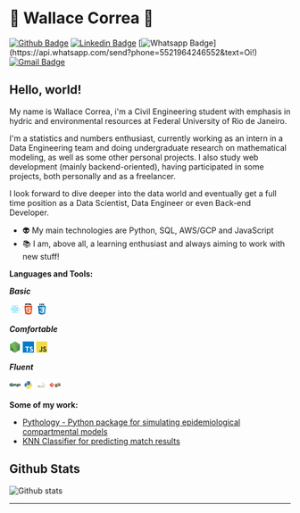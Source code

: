 # :snake: Wallace Correa :snake:

[![Github Badge](https://img.shields.io/badge/-Github-000?style=flat-square&logo=Github&logoColor=white&link=https://github.com/wallco)](https://github.com/wallco)
[![Linkedin Badge](https://img.shields.io/badge/-LinkedIn-blue?style=flat-square&logo=Linkedin&logoColor=white&link=https://www.linkedin.com/in/wallace-de-moura/)](https://www.linkedin.com/in/wallace-de-moura/)
[![Whatsapp Badge](https://img.shields.io/badge/-Whatsapp-4CA143?style=flat-square&labelColor=4CA143&logo=whatsapp&logoColor=white&link=https://api.whatsapp.com/send?phone=5521964246552&text=Oi!)](https://api.whatsapp.com/send?phone=5521964246552&text=Oi!)
[![Gmail Badge](https://img.shields.io/badge/-Gmail-c14438?style=flat-square&logo=Gmail&logoColor=white&link=mailto:wallacecmf@poli.ufrj.br)](mailto:wallacecmf@poli.ufrj.br)

## Hello, world!

My name is Wallace Correa, i'm a Civil Engineering student with emphasis in hydric and environmental resources at Federal University of Rio de Janeiro.

I'm a statistics and numbers enthusiast, currently working as an intern in a Data Engineering team and doing undergraduate research on mathematical modeling, as well as some other personal projects. I also study web development (mainly backend-oriented), having participated in some projects, both personally and as a freelancer.

I look forward to dive deeper into the data world and eventually get a full time position as a Data Scientist, Data Engineer or even Back-end Developer.

- :alien: My main technologies are Python, SQL, AWS/GCP and JavaScript
- :books: I am, above all, a learning enthusiast and always aiming to work with new stuff!

**Languages and Tools:**

***Basic***

<code><img height="20" src="https://raw.githubusercontent.com/github/explore/80688e429a7d4ef2fca1e82350fe8e3517d3494d/topics/react/react.png"></code>
<code><img height="20" src="https://raw.githubusercontent.com/github/explore/80688e429a7d4ef2fca1e82350fe8e3517d3494d/topics/html/html.png"></code>
<code><img height="20" src="https://raw.githubusercontent.com/github/explore/80688e429a7d4ef2fca1e82350fe8e3517d3494d/topics/css/css.png"></code>

***Comfortable***

<code><img height="20" src="https://raw.githubusercontent.com/github/explore/80688e429a7d4ef2fca1e82350fe8e3517d3494d/topics/nodejs/nodejs.png"></code>
<code><img height="20" src="https://raw.githubusercontent.com/github/explore/80688e429a7d4ef2fca1e82350fe8e3517d3494d/topics/typescript/typescript.png"></code>
<code><img height="20" src="https://raw.githubusercontent.com/github/explore/80688e429a7d4ef2fca1e82350fe8e3517d3494d/topics/javascript/javascript.png"></code>

***Fluent***

<code><img height="20" src="https://raw.githubusercontent.com/github/explore/80688e429a7d4ef2fca1e82350fe8e3517d3494d/topics/django/django.png"></code>
<code><img height="20" src="https://raw.githubusercontent.com/github/explore/80688e429a7d4ef2fca1e82350fe8e3517d3494d/topics/python/python.png"></code>
<code><img height="20" src="https://raw.githubusercontent.com/github/explore/80688e429a7d4ef2fca1e82350fe8e3517d3494d/topics/mysql/mysql.png"></code>
<code><img height="20" src="https://raw.githubusercontent.com/github/explore/80688e429a7d4ef2fca1e82350fe8e3517d3494d/topics/git/git.png"></code>

**Some of my work:**

- [Pythology - Python package for simulating epidemiological compartmental models](https://github.com/wallco/pythology) 
- [KNN Classifier for predicting match results](https://www.kaggle.com/wallacecorrea/knn-modeling-for-match-result-prediction-73)

## Github Stats

![Github stats](https://github-readme-stats.vercel.app/api?username=wallco&show_icons=true&hide_border=true)

---

